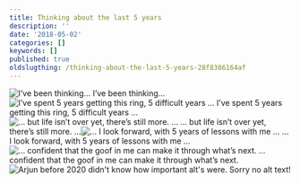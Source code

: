 ```yaml
---
title: Thinking about the last 5 years
description: ''
date: '2018-05-02'
categories: []
keywords: []
published: true
oldslugthing: /thinking-about-the-last-5-years-28f8386164af
---
```


![I’ve been thinking…](https://cdn-images-1.medium.com/max/800/1*3JNM-R5esEGDwyUDzktqBQ.jpeg)
I’ve been thinking…![I’ve spent 5 years getting this ring, 5 difficult years …](https://cdn-images-1.medium.com/max/800/1*BEGdqVs5r4AuZA_hrXKqvw.png)
I’ve spent 5 years getting this ring, 5 difficult years …![… but life isn’t over yet, there’s still more. …](https://cdn-images-1.medium.com/max/800/1*ZDgC_bVv3bTPfMWrsKlorQ.png)
… but life isn’t over yet, there’s still more. …![… I look forward, with 5 years of lessons with me …](https://cdn-images-1.medium.com/max/800/1*bGXjWJfSB1IrZpiKaFUUTQ.png)
… I look forward, with 5 years of lessons with me …![… confident that the goof in me can make it through what’s next.](https://cdn-images-1.medium.com/max/800/1*BJy7CsCBF6c8LdUVXhlhPw.jpeg)
… confident that the goof in me can make it through what’s next.![Arjun before 2020 didn't know how important alt's were. Sorry no alt text!](https://cdn-images-1.medium.com/max/800/1*3_pVQ9n_GCOr21L_hhVuJQ.png)
